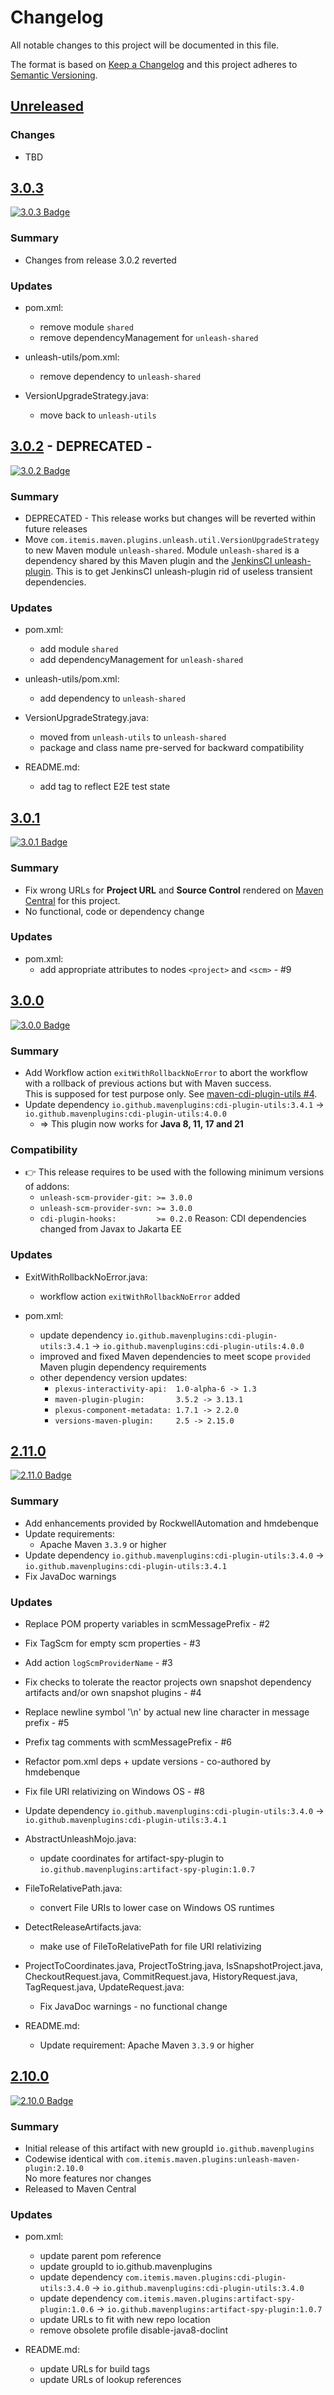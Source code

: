 # Changelog

All notable changes to this project will be documented in this file.

The format is based on [Keep a Changelog](http://keepachangelog.com/)
and this project adheres to [Semantic Versioning](http://semver.org/).

<!-- Format restrictions - see https://common-changelog.org and https://keepachangelog.com/ for details -->
<!-- Each Release must start with a line for the release version of exactly this format: ## [version] -->
<!-- The subsequent comment lines start with a space - not to irritate the release scripts parser!
 ## [major.minor.micro]
 <empty line> - optional sub sections may follow like:
 ### Added:
 - This feature was added
 <empty line>
 ### Changed:
 - This feature was changed
 <empty line>
 ### Removed:
 - This feature was removed
 <empty line>
 ### Fixed:
 - This issue was fixed
 <empty line>
 <empty line> - next line is the starting of the previous release
 ## [major.minor.micro]
 <empty line>
 <...>
 !!! In addition the compare URL links are to be maintained at the end of this CHANGELOG.md as follows.
     These links provide direct access to the GitHub compare vs. the previous release.
     The particular link of a released version will be copied to the release notes of a release accordingly.
     At the end of this file appropriate compare links have to be maintained for each release version in format:
 
  +-current release version
  |
  |                   +-URL to this repo              previous release version tag-+       +-current release version tag
  |                   |                                                            |       |
 [major.minor.micro]: https://github.com/mavenplugins/unleash-maven-plugin/compare/vM.N.u..vM.N.u
-->
<!--
## [Unreleased]

### Additions
- TBD

### Changes
- TBD

### Deprecated
- TBD

###	Removals
- TBD

### Fixes
- TBD

###	Security
- TBD
-->

## [Unreleased]

### Changes
- TBD


## [3.0.3]
<!-- !!! Align version in badge URLs as well !!! -->
[![3.0.3 Badge](https://img.shields.io/nexus/r/io.github.mavenplugins/unleash-maven-plugin?server=https://s01.oss.sonatype.org&label=Maven%20Central&queryOpt=:v=3.0.3)](https://central.sonatype.com/artifact/io.github.mavenplugins/unleash-maven-plugin/3.0.3)

### Summary
- Changes from release 3.0.2 reverted

### Updates
- pom.xml:
  - remove module `shared`
  - remove dependencyManagement for `unleash-shared`

- unleash-utils/pom.xml:
  - remove dependency to `unleash-shared`

- VersionUpgradeStrategy.java:
  - move back to `unleash-utils`


## [3.0.2] - DEPRECATED -
<!-- !!! Align version in badge URLs as well !!! -->
[![3.0.2 Badge](https://img.shields.io/nexus/r/io.github.mavenplugins/unleash-maven-plugin?server=https://s01.oss.sonatype.org&label=Maven%20Central&queryOpt=:v=3.0.2)](https://central.sonatype.com/artifact/io.github.mavenplugins/unleash-maven-plugin/3.0.2)

### Summary
- DEPRECATED - This release works but changes will be reverted within future releases
- Move `com.itemis.maven.plugins.unleash.util.VersionUpgradeStrategy` to new Maven module `unleash-shared`.
  Module `unleash-shared` is a dependency shared by this Maven plugin and the [JenkinsCI unleash-plugin](https://github.com/jenkinsci/unleash-plugin).
  This is to get JenkinsCI unleash-plugin rid of useless transient dependencies.

### Updates
- pom.xml:
  - add module `shared`
  - add dependencyManagement for `unleash-shared`

- unleash-utils/pom.xml:
  - add dependency to `unleash-shared`

- VersionUpgradeStrategy.java:
  - moved from `unleash-utils` to `unleash-shared`
  - package and class name pre-served for backward compatibility

- README.md:
  - add tag to reflect E2E test state


## [3.0.1]
<!-- !!! Align version in badge URLs as well !!! -->
[![3.0.1 Badge](https://img.shields.io/nexus/r/io.github.mavenplugins/unleash-maven-plugin?server=https://s01.oss.sonatype.org&label=Maven%20Central&queryOpt=:v=3.0.1)](https://central.sonatype.com/artifact/io.github.mavenplugins/unleash-maven-plugin/3.0.1)

### Summary
- Fix wrong URLs for **Project URL** and **Source Control** rendered on [Maven Central](https://central.sonatype.com) for this project.
- No functional, code or dependency change

### Updates
- pom.xml:
  - add appropriate attributes to nodes `<project>` and `<scm>` - #9


## [3.0.0]
<!-- !!! Align version in badge URLs as well !!! -->
[![3.0.0 Badge](https://img.shields.io/nexus/r/io.github.mavenplugins/unleash-maven-plugin?server=https://s01.oss.sonatype.org&label=Maven%20Central&queryOpt=:v=3.0.0)](https://central.sonatype.com/artifact/io.github.mavenplugins/unleash-maven-plugin/3.0.0)

### Summary
- Add Workflow action `exitWithRollbackNoError` to abort the workflow  with a rollback of previous actions but with Maven success.<br>
  This is supposed for test purpose only. See [maven-cdi-plugin-utils #4](https://github.com/mavenplugins/maven-cdi-plugin-utils/issues/4).
- Update dependency `io.github.mavenplugins:cdi-plugin-utils:3.4.1` -> `io.github.mavenplugins:cdi-plugin-utils:4.0.0`
  - => This plugin now works for **Java 8, 11, 17 and 21**

### Compatibility
- 👉 This release requires to be used with the following minimum versions of addons:
  - `unleash-scm-provider-git: >= 3.0.0`
  - `unleash-scm-provider-svn: >= 3.0.0`
  - `cdi-plugin-hooks:         >= 0.2.0`
  Reason: CDI dependencies changed from Javax to Jakarta EE

### Updates
- ExitWithRollbackNoError.java:
  - workflow action `exitWithRollbackNoError` added

- pom.xml:
  - update dependency `io.github.mavenplugins:cdi-plugin-utils:3.4.1` -> `io.github.mavenplugins:cdi-plugin-utils:4.0.0`
  - improved and fixed Maven dependencies to meet scope `provided` Maven plugin dependency requirements
  - other dependency version updates:
    - `plexus-interactivity-api:  1.0-alpha-6 -> 1.3`
    - `maven-plugin-plugin:       3.5.2 -> 3.13.1`
    - `plexus-component-metadata: 1.7.1 -> 2.2.0`
    - `versions-maven-plugin:     2.5 -> 2.15.0`


## [2.11.0]
<!-- !!! Align version in badge URLs as well !!! -->
[![2.11.0 Badge](https://img.shields.io/nexus/r/io.github.mavenplugins/unleash-maven-plugin?server=https://s01.oss.sonatype.org&label=Maven%20Central&queryOpt=:v=2.11.0)](https://central.sonatype.com/artifact/io.github.mavenplugins/unleash-maven-plugin/2.11.0)

### Summary
- Add enhancements provided by RockwellAutomation and hmdebenque
- Update requirements:
  - Apache Maven `3.3.9` or higher
- Update dependency `io.github.mavenplugins:cdi-plugin-utils:3.4.0` -> `io.github.mavenplugins:cdi-plugin-utils:3.4.1`
- Fix JavaDoc warnings

### Updates
- Replace POM property variables in scmMessagePrefix - #2
- Fix TagScm for empty scm properties - #3
- Add action `logScmProviderName` - #3
- Fix checks to tolerate the reactor projects own snapshot dependency artifacts and/or own snapshot plugins - #4
- Replace newline symbol '\n' by actual new line character in message prefix - #5
- Prefix tag comments with scmMessagePrefix - #6
- Refactor pom.xml deps + update versions - co-authored by hmdebenque
- Fix file URI relativizing on Windows OS - #8
- Update dependency `io.github.mavenplugins:cdi-plugin-utils:3.4.0` -> `io.github.mavenplugins:cdi-plugin-utils:3.4.1`

- AbstractUnleashMojo.java:
  - update coordinates for artifact-spy-plugin to `io.github.mavenplugins:artifact-spy-plugin:1.0.7`

- FileToRelativePath.java:
  - convert File URIs to lower case on Windows OS runtimes

- DetectReleaseArtifacts.java:
  - make use of FileToRelativePath for file URI relativizing

- ProjectToCoordinates.java,
  ProjectToString.java,
  IsSnapshotProject.java,
  CheckoutRequest.java,
  CommitRequest.java,
  HistoryRequest.java,
  TagRequest.java,
  UpdateRequest.java:
  - Fix JavaDoc warnings - no functional change

- README.md:
  - Update requirement: Apache Maven `3.3.9` or higher


## [2.10.0]
<!-- !!! Align version in badge URLs as well !!! -->
[![2.10.0 Badge](https://img.shields.io/nexus/r/io.github.mavenplugins/unleash-maven-plugin?server=https://s01.oss.sonatype.org&label=Maven%20Central&queryOpt=:v=2.10.0)](https://central.sonatype.com/artifact/io.github.mavenplugins/unleash-maven-plugin/2.10.0)

### Summary
- Initial release of this artifact with new groupId `io.github.mavenplugins`
- Codewise identical with `com.itemis.maven.plugins:unleash-maven-plugin:2.10.0`<br>No more features nor changes
- Released to Maven Central

### Updates
- pom.xml:
  - update parent pom reference
  - update groupId to io.github.mavenplugins
  - update dependency `com.itemis.maven.plugins:cdi-plugin-utils:3.4.0` -> `io.github.mavenplugins:cdi-plugin-utils:3.4.0`
  - update dependency `com.itemis.maven.plugins:artifact-spy-plugin:1.0.6` -> `io.github.mavenplugins:artifact-spy-plugin:1.0.7`
  - update URLs to fit with new repo location
  - remove obsolete profile disable-java8-doclint

- README.md:
  - update URLs for build tags
  - update URLs of lookup references


<!--
## []

### NeverReleased
- This is just a dummy placeholder to make the parser of GHCICD/release-notes-from-changelog@v1 happy!
-->

[Unreleased]: https://github.com/mavenplugins/unleash-maven-plugin/compare/v3.0.3..HEAD
[3.0.3]: https://github.com/mavenplugins/unleash-maven-plugin/compare/v3.0.2..v3.0.3
[3.0.2]: https://github.com/mavenplugins/unleash-maven-plugin/compare/v3.0.1..v3.0.2
[3.0.1]: https://github.com/mavenplugins/unleash-maven-plugin/compare/v3.0.0..v3.0.1
[3.0.0]: https://github.com/mavenplugins/unleash-maven-plugin/compare/v2.11.0..v3.0.0
[2.11.0]: https://github.com/mavenplugins/unleash-maven-plugin/compare/v2.10.0..v2.11.0
[2.10.0]: https://github.com/mavenplugins/unleash-maven-plugin/releases/tag/v2.10.0
